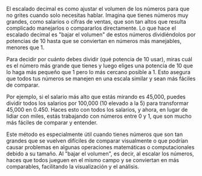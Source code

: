 El escalado decimal es como ajustar el volumen de los números para que no grites cuando solo necesitas hablar. Imagina que tienes números muy grandes, como salarios o cifras de ventas, que son tan altos que resulta complicado manejarlos o compararlos directamente. Lo que hace el escalado decimal es "bajar el volumen" de estos números dividiéndolos por potencias de 10 hasta que se conviertan en números más manejables, menores que 1.

Para decidir por cuánto debes dividir (qué potencia de 10 usar), miras cuál es el número más grande que tienes y luego eliges una potencia de 10 que lo haga más pequeño que 1 pero lo más cercano posible a 1. Esto asegura que todos tus números se manejen en una escala similar y sean más fáciles de comparar.

Por ejemplo, si el salario más alto que estás mirando es 45,000, puedes dividir todos los salarios por 100,000 (10 elevado a la 5) para transformar 45,000 en 0.450. Haces esto con todos los salarios, y ahora, en lugar de lidiar con miles, estás trabajando con números entre 0 y 1, que son mucho más fáciles de comparar y entender.

Este método es especialmente útil cuando tienes números que son tan grandes que se vuelven difíciles de comparar visualmente o que podrían causar problemas en algunas operaciones matemáticas o computacionales debido a su tamaño. Al "bajar el volumen", es decir, al escalar los números, haces que todos jueguen en el mismo campo y se conviertan en más comparables, facilitando la visualización y el análisis.